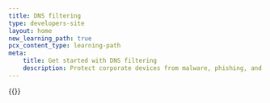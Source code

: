 ```yaml
---
title: DNS filtering
type: developers-site
layout: home
new_learning_path: true
pcx_content_type: learning-path
meta:
    title: Get started with DNS filtering
    description: Protect corporate devices from malware, phishing, and other prohibited content.
---
```


{{<learning-path file="cipa.json">}}